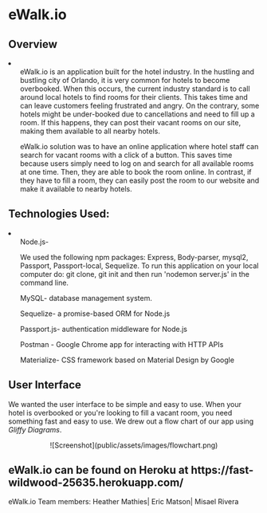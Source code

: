<h1>eWalk.io</h1>
<h2>Overview</h2>
<li>
  <ul>eWalk.io is an application built for the hotel industry. In the hustling and bustling city of Orlando, it is very common for hotels to become overbooked.  When this occurs, the current industry standard is to call around local hotels to find rooms for their clients.  This takes time and can leave customers feeling frustrated and angry. On the contrary, some hotels might be under-booked due to cancellations and need to fill up a room.  If this happens, they can post their vacant rooms on our site, making them available to all nearby hotels.  </ul>

  <ul>eWalk.io solution was to have an online application where hotel staff can search for vacant rooms with a click of a button.  This saves time because users simply need to log on and search for all available rooms at one time.  Then, they are able to book the room online. In contrast, if they have to fill a room, they can easily post the room to our website and make it available to nearby hotels.  </ul>
</li>

<h2>Technologies Used:</h2>
<li>
  <ul>Node.js-<p>We used the following npm packages: Express, Body-parser, mysql2, Passport, Passport-local, Sequelize.  To run this application on your local computer do: git clone, git init and then run 'nodemon server.js' in the command line.</p>
  </ul>
  <ul>MySQL- database management system. </ul>
  <ul>Sequelize- a promise-based ORM for Node.js </ul>
  <ul>Passport.js- authentication middleware for Node.js</ul>
  <ul>Postman - Google Chrome app for interacting with HTTP APIs</ul>
  <ul>Materialize- CSS framework based on Material Design by Google</ul>
</li>

<h2>User Interface</h2>
<p>We wanted the user interface to be simple and easy to use.  When your hotel is overbooked or you're looking to fill a vacant room, you need something fast and easy to use. We drew out a flow chart of our app using <em>Gliffy Diagrams</em>.</p>
<center>![Screenshot](public/assets/images/flowchart.png)</center>


<h2>eWalk.io can be found on Heroku at https://fast-wildwood-25635.herokuapp.com/</h2>
<!--
![Screenshot](public/assets/images/ewok.jpeg)
<p>Credit: This is a clipart image and can be found at: </p> http://weclipart.com/gimg/A425F14D40565938/il_340x270.558688970_2sb2.jpg
<hr> -->

<footer>eWalk.io Team members: Heather Mathies| Eric Matson| Misael Rivera</footer>
